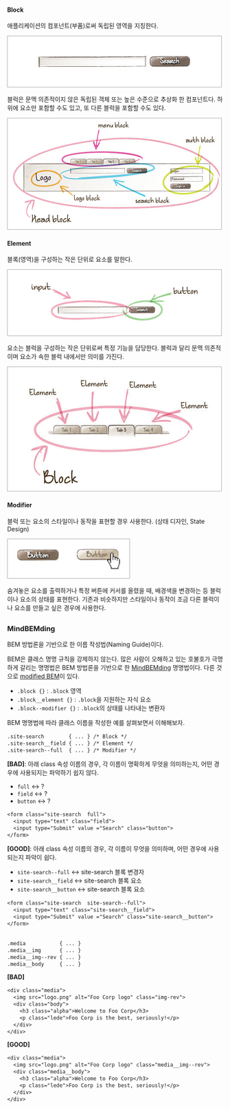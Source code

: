 #### Block

애플리케이션의 컴포넌트(부품)로써 독립된 영역을 지칭한다.

[![img](https://github.com/yamoo9/FDS/raw/3rd_FDS/ASSETS/BEM_search-bar.jpg)](https://github.com/yamoo9/FDS/blob/3rd_FDS/ASSETS/BEM_search-bar.jpg)

블럭은 문맥 의존적이지 않은 독립된 객체 또는 높은 수준으로 추상화 한 컴포넌트다.
하위에 요소만 포함할 수도 있고, 또 다른 블럭을 포함할 수도 있다.

[![img](https://github.com/yamoo9/FDS/raw/3rd_FDS/ASSETS/BEM_block.jpg)](https://github.com/yamoo9/FDS/blob/3rd_FDS/ASSETS/BEM_block.jpg)

#### Element

블록(영역)을 구성하는 작은 단위로 요소를 말한다.

[![img](https://github.com/yamoo9/FDS/raw/3rd_FDS/ASSETS/BEM_input-button.jpg)](https://github.com/yamoo9/FDS/blob/3rd_FDS/ASSETS/BEM_input-button.jpg)

요소는 블럭을 구성하는 작은 단위로써 특정 기능을 담당한다.
블럭과 달리 문맥 의존적이며 요소가 속한 블럭 내에서만 의미를 가진다.

[![img](https://github.com/yamoo9/FDS/raw/3rd_FDS/ASSETS/BEM_Elem.jpg)](https://github.com/yamoo9/FDS/blob/3rd_FDS/ASSETS/BEM_Elem.jpg)

#### Modifier

블럭 또는 요소의 스타일이나 동작을 표현할 경우 사용한다. (상태 디자인, State Design)

[![img](https://github.com/yamoo9/FDS/raw/3rd_FDS/ASSETS/BEM_state-button.jpg)](https://github.com/yamoo9/FDS/blob/3rd_FDS/ASSETS/BEM_state-button.jpg)

숨겨놓은 요소를 출력하거나 특정 버튼에 커서를 올렸을 때, 배경색을 변경하는 등 블럭이나 요소의 상태를 표현한다.
기존과 비슷하지만 스타일이나 동작이 조금 다른 블럭이나 요소를 만들고 싶은 경우에 사용한다.

## 

### MindBEMding

BEM 방법론을 기반으로 한 이름 작성법(Naming Guide)이다.

BEM은 클래스 명명 규칙을 강제하지 않는다. 많은 사람이 오해하고 있는 호불호가 극명하게 갈리는 명명법은 BEM 방법론을 기반으로 한 [MindBEMding](https://csswizardry.com/2013/01/mindbemding-getting-your-head-round-bem-syntax/) 명명법이다. 다른 것으로 [modified BEM](https://pages.18f.gov/frontend/#suggested-custom-methodology)이 있다.

- `.block {}` : `.block` 영역
- `.block__element {}` : `.block`을 지원하는 자식 요소
- `.block--modifier {}` : `.block`의 상태를 나타내는 변환자

BEM 명명법에 따라 클래스 이름을 작성한 예를 살펴보면서 이해해보자.

```
.site-search        { ... } /* Block */
.site-search__field { ... } /* Element */
.site-search--full  { ... } /* Modifier */
```

**[BAD]**: 아래 class 속성 이름의 경우, 각 이름이 명확하게 무엇을 의미하는지, 어떤 경우에 사용되지는 파악하기 쉽지 않다.

- `full` ↔ ?
- `field` ↔ ?
- `button` ↔ ?

```
<form class="site-search  full">
  <input type="text" class="field">
  <input type="Submit" value ="Search" class="button">
</form>
```

**[GOOD]**: 아래 class 속성 이름의 경우, 각 이름이 무엇을 의미하며, 어떤 경우에 사용되는지 파악이 쉽다.

- `site-search--full` ↔ site-search 블록 변경자
- `site-search__field` ↔ site-search 블록 요소
- `site-search__button` ↔ site-search 블록 요소

```
<form class="site-search  site-search--full">
  <input type="text" class="site-search__field">
  <input type="Submit" value ="Search" class="site-search__button">
</form>
```

## 

```
.media           { ... }
.media__img      { ... }
.media__img--rev { ... }
.media__body     { ... }
```

**[BAD]**

```
<div class="media">
  <img src="logo.png" alt="Foo Corp logo" class="img-rev">
  <div class="body">
    <h3 class="alpha">Welcome to Foo Corp</h3>
    <p class="lede">Foo Corp is the best, seriously!</p>
  </div>
</div>
```

**[GOOD]**

```
<div class="media">
  <img src="logo.png" alt="Foo Corp logo" class="media__img--rev">
  <div class="media__body">
    <h3 class="alpha">Welcome to Foo Corp</h3>
    <p class="lede">Foo Corp is the best, seriously!</p>
  </div>
</div>
```

## 

### 

